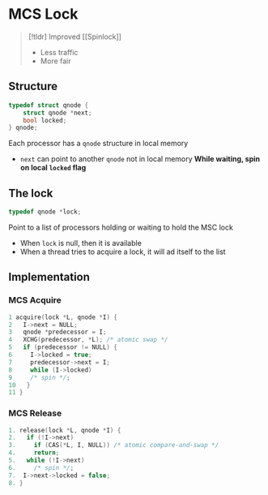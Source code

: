 # MCS Lock
> [!tldr] Improved [[Spinlock]]
> * Less traffic
> * More fair

## Structure
```C
typedef struct qnode {
	struct qnode *next;
	bool locked;
} qnode;
```
Each processor has a `qnode` structure in local memory
* `next` can point to another `qnode` not in local memory
**While waiting, spin on local `locked` flag**

## The lock
```C
typedef qnode *lock;
```
Point to a list of processors holding or waiting to hold the MSC lock
* When `lock` is null, then it is available
* When a thread tries to acquire a lock, it will ad itself to the list

## Implementation
### MCS Acquire
```C
1 acquire(lock *L, qnode *I) {
2   I->next = NULL;
3   qnode *predecessor = I;
4   XCHG(predecessor, *L); /* atomic swap */
5   if (predecessor != NULL) {
6     I->locked = true;
7     predecessor->next = I;
8     while (I->locked)
9     /* spin */;
10   }
11 }
```
### MCS Release
```c
1. release(lock *L, qnode *I) {
2.   if (!I->next)
3.     if (CAS(*L, I, NULL)) /* atomic compare-and-swap */
4.     return;
5.   while (!I->next)
6.     /* spin */;
7.  I->next->locked = false;
8. }
```

